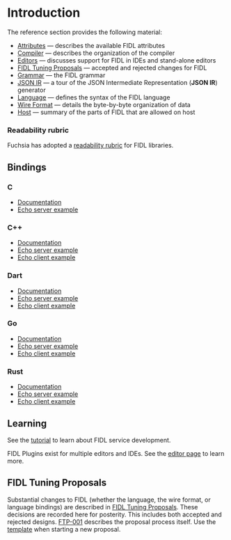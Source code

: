 # Introduction

The reference section provides the following material:

* [Attributes](attributes.md) &mdash; describes the available FIDL attributes
* [Compiler](compiler.md) &mdash; describes the organization of the compiler
* [Editors](editors.md) &mdash; discusses support for FIDL in IDEs and stand-alone editors
* [FIDL Tuning Proposals](ftp/README.md) &mdash; accepted and rejected changes for FIDL
* [Grammar](grammar.md) &mdash; the FIDL grammar
* [JSON IR](json-ir.md) &mdash; a tour of the JSON Intermediate Representation (**JSON IR**) generator
* [Language](language.md) &mdash; defines the syntax of the FIDL language
* [Wire Format](wire-format/index.md) &mdash; details the byte-by-byte organization of data
* [Host](host.md) &mdash; summary of the parts of FIDL that are allowed on host

### Readability rubric

Fuchsia has adopted a
[readability rubric](../../../api/fidl.md)
for FIDL libraries.

## Bindings

### C

- [Documentation](../languages/c.md)
- [Echo server example](https://fuchsia.googlesource.com/fuchsia/+/master/garnet/examples/fidl/echo2_server_c/)

### C++

- [Documentation](../languages/cpp.md)
- [Echo server example](https://fuchsia.googlesource.com/fuchsia/+/master/garnet/examples/fidl/echo2_server_cpp/)
- [Echo client example](https://fuchsia.googlesource.com/fuchsia/+/master/garnet/examples/fidl/echo2_client_cpp/)

### Dart

- [Documentation](../languages/dart.md)
- [Echo server example](https://fuchsia.googlesource.com/topaz/+/master/examples/fidl/echo_server_dart/)
- [Echo client example](https://fuchsia.googlesource.com/topaz/+/master/examples/fidl/echo_client_dart/)

### Go

- [Documentation](../languages/go.md)
- [Echo server example](https://fuchsia.googlesource.com/fuchsia/+/master/garnet/examples/fidl/echo2_server_go/)
- [Echo client example](https://fuchsia.googlesource.com/fuchsia/+/master/garnet/examples/fidl/echo2_client_go/)

### Rust

- [Documentation](../languages/rust.md)
- [Echo server example](https://fuchsia.googlesource.com/fuchsia/+/master/garnet/examples/fidl/echo2_server_rust/)
- [Echo client example](https://fuchsia.googlesource.com/fuchsia/+/master/garnet/examples/fidl/echo2_client_rust/)

## Learning

See the [tutorial](../tutorial/README.md) to learn about FIDL service development.

FIDL Plugins exist for multiple editors and IDEs.  See the
[editor page](editors.md) to learn more.

## FIDL Tuning Proposals

Substantial changes to FIDL (whether the language, the wire format, or
language bindings) are described in [FIDL Tuning Proposals]. These
decisions are recorded here for posterity. This includes both accepted
and rejected designs. [FTP-001] describes the proposal process itself.
Use the [template](ftp/template.md) when starting a new proposal.

[FIDL Tuning Proposals]: ftp/README.md
[FTP-001]: ftp/ftp-001.md
